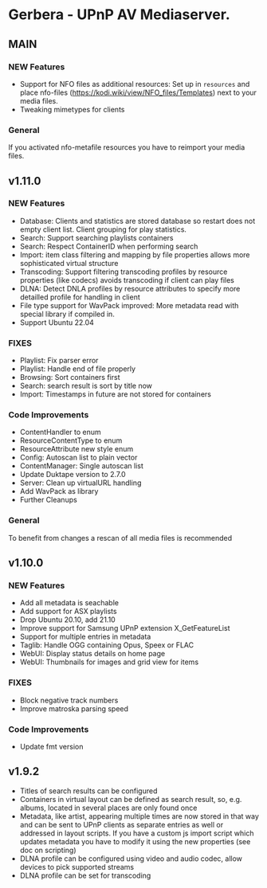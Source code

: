 # Gerbera - UPnP AV Mediaserver.

## MAIN

### NEW Features

- Support for NFO files as additional resources: Set up in `resources` and place nfo-files (https://kodi.wiki/view/NFO_files/Templates) next to your media files.
- Tweaking mimetypes for clients

### General
If you activated nfo-metafile resources you have to reimport your media files.

## v1.11.0

### NEW Features
- Database: Clients and statistics are stored database so restart does not empty client list. Client grouping for play statistics.
- Search: Support searching playlists containers
- Search: Respect ContainerID when performing search
- Import: item class filtering and mapping by file properties allows more sophisticated virtual structure
- Transcoding: Support filtering transcoding profiles by resource properties (like codecs) avoids transcoding if client can play files
- DLNA: Detect DNLA profiles by resource attributes to specify more detailled profile for handling in client
- File type support for WavPack improved: More metadata read with special library if compiled in.
- Support Ubuntu 22.04

### FIXES
- Playlist: Fix parser error
- Playlist: Handle end of file properly
- Browsing: Sort containers first
- Search: search result is sort by title now
- Import: Timestamps in future are not stored for containers

### Code Improvements
- ContentHandler to enum
- ResourceContentType to enum
- ResourceAttribute new style enum
- Config: Autoscan list to plain vector
- ContentManager: Single autoscan list
- Update Duktape version to 2.7.0
- Server: Clean up virtualURL handling
- Add WavPack as library
- Further Cleanups

### General
To benefit from changes a rescan of all media files is recommended

## v1.10.0

### NEW Features
- Add all metadata is seachable
- Add support for ASX playlists
- Drop Ubuntu 20.10, add 21.10
- Improve support for Samsung UPnP extension X_GetFeatureList
- Support for multiple entries in metadata
- Taglib: Handle OGG containing Opus, Speex or FLAC
- WebUI: Display status details on home page
- WebUI: Thumbnails for images and grid view for items

### FIXES
- Block negative track numbers
- Improve matroska parsing speed

### Code Improvements
- Update fmt version

## v1.9.2

- Titles of search results can be configured
- Containers in virtual layout can be defined as search result, so, e.g. albums, located in several places are only found once
- Metadata, like artist, appearing multiple times are now stored in that way and can be sent to UPnP clients as separate entries as well or addressed in layout scripts. If you have a custom js import script which updates metadata you have to modify it using the new properties (see doc on scripting)
- DLNA profile can be configured using video and audio codec, allow devices to pick supported streams
- DLNA profile can be set for transcoding
